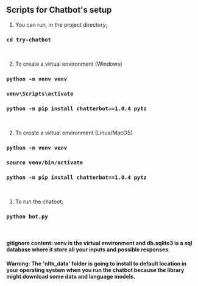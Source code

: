 ## Scripts for Chatbot's setup 

1. You can run, in the project directory;
### `cd try-chatbot`

<br>

2. To create a virtual environment (Windows)
### `python -m venv venv`
### `venv\Scripts\activate`
### `python -m pip install chatterbot==1.0.4 pytz`

<br>

2. To create a virtual environment (Linux/MacOS)
### `python -m venv venv`
### `source venv/bin/activate`
### `python -m pip install chatterbot==1.0.4 pytz`

<br>

3. To run the chatbot;
### `python bot.py`

<br>

#### gitignore content: venv is the virtual environment and db.sqlite3 is a sql database where it store all your inputs and possible responses.

#### Warning: The 'nltk_data' folder is going to install to default location in your operating system when you run the chatbot because the library might download some data and language models.